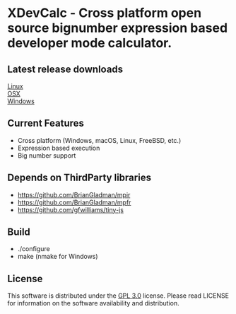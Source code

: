 
# XDevCalc - Cross platform open source bignumber expression based developer mode calculator.

## Latest release downloads
<p>
	<a href="https://github.com/os-v/XDevCalc/files/8406954/xdc-1.0.1-Linux.zip">Linux</a><br>
	<a href="https://github.com/os-v/XDevCalc/files/8406955/xdc-1.0.1-MacOS.zip">OSX</a><br>
	<a href="https://github.com/os-v/XDevCalc/files/8406956/xdc-1.0.1-Win32.zip">Windows</a><br>
</p>

## Current Features
- Cross platform (Windows, macOS, Linux, FreeBSD, etc.)
- Expression based execution
- Big number support

## Depends on ThirdParty libraries
- https://github.com/BrianGladman/mpir
- https://github.com/BrianGladman/mpfr
- https://github.com/gfwilliams/tiny-js

## Build
- ./configure
- make (nmake for Windows)

## License
This software is distributed under the [GPL 3.0](https://github.com/os-v/XDevCalc/blob/master/LICENSE) license. 
Please read LICENSE for information on the software availability and distribution.

